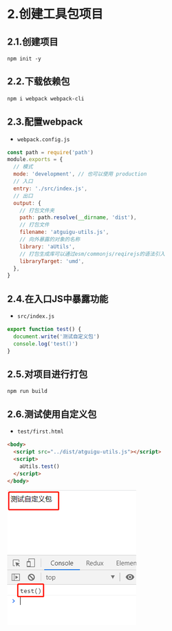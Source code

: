 # 2.创建工具包项目

## 2.1.创建项目

```
npm init -y
```

## 2.2.下载依赖包

```powershell
npm i webpack webpack-cli
```

## 2.3.配置webpack

- `webpack.config.js`

```js
const path = require('path')
module.exports = {
  // 模式
  mode: 'development', // 也可以使用 production
  // 入口
  entry: './src/index.js', 
  // 出口
  output: {
    // 打包文件夹
    path: path.resolve(__dirname, 'dist'),
    // 打包文件
    filename: 'atguigu-utils.js', 
    // 向外暴露的对象的名称
    library: 'aUtils',
    // 打包生成库可以通过esm/commonjs/reqirejs的语法引入
    libraryTarget: 'umd', 
  },
}
```

## 2.4.在入口JS中暴露功能

- `src/index.js`

```js
export function test() {
  document.write('测试自定义包')
  console.log('test()')
}
```

## 2.5.对项目进行打包

```
npm run build
```

## 2.6.测试使用自定义包

- `test/first.html`

```html
<body>
  <script src="../dist/atguigu-utils.js"></script>
  <script>
    aUtils.test()
  </script>
</body>
```

![image-20201204142438695](../images/image-20201204142438695.png)